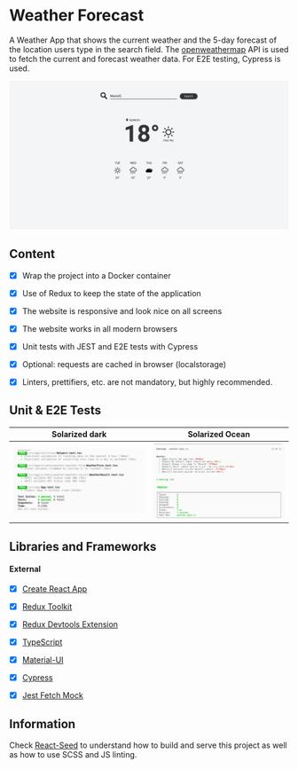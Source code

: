 # Weather Forecast
A Weather App that shows the current weather and the 5-day forecast of the location users type in the search field. The [openweathermap](https://openweathermap.org/current/) API is used to fetch the current and forecast weather data. For E2E testing, Cypress is used.

![](./preview.png)


## Content

- [X] Wrap the project into a Docker container
- [X] Use of Redux to keep the state of the application
- [X] The website is responsive and look nice on all screens
- [X] The website works in all modern browsers
- [X] Unit tests with JEST and E2E tests with Cypress
- [X] Optional: requests are cached in browser (localstorage)
- [X] Linters, prettifiers, etc. are not mandatory, but highly recommended.


## Unit & E2E Tests
Solarized dark             |  Solarized Ocean
:-------------------------:|:-------------------------:
![](unit-test.png)  |  ![](e2e-test.png)


## Libraries and Frameworks

#### External 
- [X] [Create React App](https://github.com/facebook/create-react-app)
- [X] [Redux Toolkit](https://redux-toolkit.js.org/)
- [X] [Redux Devtools Extension](https://github.com/zalmoxisus/redux-devtools-extension)
- [X] [TypeScript](https://www.typescriptlang.org/)
- [X] [Material-UI](https://material-ui.com/)
- [X] [Cypress](https://www.cypress.io)
- [X] [Jest Fetch Mock](https://github.com/jefflau/jest-fetch-mock/)


## Information
Check [React-Seed](https://github.com/imransilvake/React-Seed) to understand how to build and serve this project as well as how to use SCSS and JS linting.
